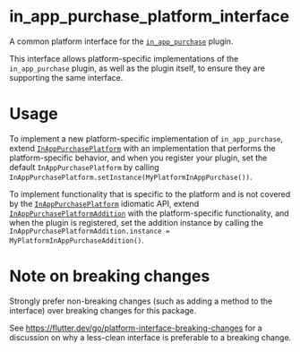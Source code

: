 # in_app_purchase_platform_interface

A common platform interface for the [`in_app_purchase`][1] plugin.

This interface allows platform-specific implementations of the `in_app_purchase`
plugin, as well as the plugin itself, to ensure they are supporting the
same interface.

# Usage

To implement a new platform-specific implementation of `in_app_purchase`, extend
[`InAppPurchasePlatform`][2] with an implementation that performs the
platform-specific behavior, and when you register your plugin, set the default
`InAppPurchasePlatform` by calling
`InAppPurchasePlatform.setInstance(MyPlatformInAppPurchase())`.

To implement functionality that is specific to the platform and is not covered 
by the [`InAppPurchasePlatform`][2] idiomatic API, extend 
[`InAppPurchasePlatformAddition`][3] with the platform-specific functionality, 
and when the plugin is registered, set the addition instance by calling the
`InAppPurchasePlatformAddition.instance = MyPlatformInAppPurchaseAddition()`.

# Note on breaking changes

Strongly prefer non-breaking changes (such as adding a method to the interface)
over breaking changes for this package.

See https://flutter.dev/go/platform-interface-breaking-changes for a discussion
on why a less-clean interface is preferable to a breaking change.

[1]: ../in_app_purchase
[2]: lib/in_app_purchase_platform_interface.dart
[3]: lib/in_app_purchase_platform_addition.dart